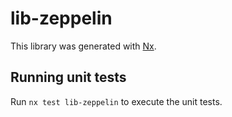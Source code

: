 # lib-zeppelin

This library was generated with [Nx](https://nx.dev).

## Running unit tests

Run `nx test lib-zeppelin` to execute the unit tests.
